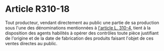 # Article R310-18

Tout producteur, vendant directement au public une partie de sa production sous l'une des dénominations mentionnées à <a href='/code-de-commerce/partie-legislative/livre-iii-de-certaines-formes-de-ventes-et-des-clauses-dexclusivite/titre-ier-des-liquidations-des-ventes-au-deballage-des-soldes-et-des-ventes-en-magasins-dusine/l310-4.md' title='Code de commerce - art. L310-4 (V)'>l'article L. 310-4,</a> tient à la disposition des agents habilités à opérer des contrôles toute pièce justifiant de l'origine et de la date de fabrication des produits faisant l'objet de ces ventes directes au public.